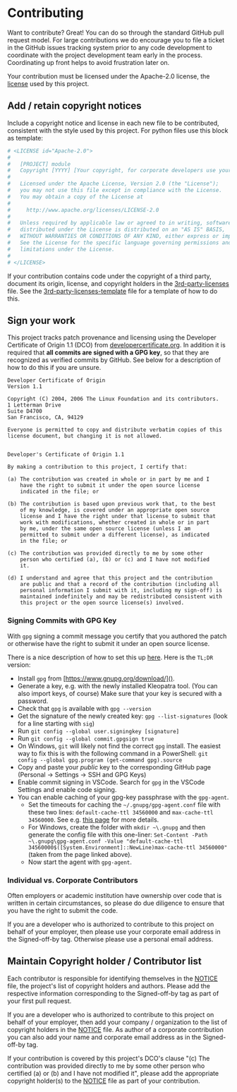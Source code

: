 # Contributing

Want to contribute? Great! You can do so through the standard GitHub pull
request model. For large contributions we do encourage you to file a ticket in
the GitHub issues tracking system prior to any code development to coordinate
with the project development team early in the process. Coordinating up
front helps to avoid frustration later on.

Your contribution must be licensed under the Apache-2.0 license, the [license](LICENSE.md)
used by this project. 

## Add / retain copyright notices

Include a copyright notice and license in each new file to be contributed,
consistent with the style used by this project. For python files use this block as template:

```python
# <LICENSE id="Apache-2.0">
#
#   [PROJECT] module
#   Copyright [YYYY] [Your copyright, for corporate developers use your company]
#
#   Licensed under the Apache License, Version 2.0 (the "License");
#   you may not use this file except in compliance with the License.
#   You may obtain a copy of the License at
#
#     http://www.apache.org/licenses/LICENSE-2.0
#
#   Unless required by applicable law or agreed to in writing, software
#   distributed under the License is distributed on an "AS IS" BASIS,
#   WITHOUT WARRANTIES OR CONDITIONS OF ANY KIND, either express or implied.
#   See the License for the specific language governing permissions and
#   limitations under the License.
#
# </LICENSE>
```

If your contribution contains code under the copyright of a third party, document its origin, license, and
copyright holders in the [3rd-party-licenses](3rd-party-licenses.md) file. See the [3rd-party-licenses-template](3rd-party-licenses-template.txt) file for a template of how to do this. 

## Sign your work

This project tracks patch provenance and licensing using the Developer
Certificate of Origin 1.1 (DCO) from [developercertificate.org][DCO]. In addition it is required that **all commits are signed with a GPG key**, so that they are recognized as verified commits by GitHub. See below for a description of how to do this if you are unsure.

```text
Developer Certificate of Origin
Version 1.1

Copyright (C) 2004, 2006 The Linux Foundation and its contributors.
1 Letterman Drive
Suite D4700
San Francisco, CA, 94129

Everyone is permitted to copy and distribute verbatim copies of this
license document, but changing it is not allowed.


Developer's Certificate of Origin 1.1

By making a contribution to this project, I certify that:

(a) The contribution was created in whole or in part by me and I
    have the right to submit it under the open source license
    indicated in the file; or

(b) The contribution is based upon previous work that, to the best
    of my knowledge, is covered under an appropriate open source
    license and I have the right under that license to submit that
    work with modifications, whether created in whole or in part
    by me, under the same open source license (unless I am
    permitted to submit under a different license), as indicated
    in the file; or

(c) The contribution was provided directly to me by some other
    person who certified (a), (b) or (c) and I have not modified
    it.

(d) I understand and agree that this project and the contribution
    are public and that a record of the contribution (including all
    personal information I submit with it, including my sign-off) is
    maintained indefinitely and may be redistributed consistent with
    this project or the open source license(s) involved.
```

### Signing Commits with GPG Key

With `gpg` signing a commit message you certify that you authored the patch
or otherwise have the right to submit it under an open source license. 

There is a nice description of how to set this up [here](https://dev.to/devmount/signed-git-commits-in-vs-code-36do). Here is the `TL;DR` version:

- Install `gpg` from [https://www.gnupg.org/download/]().
- Generate a key, e.g. with the newly installed Kleopatra tool. (You can also import keys, of course) Make sure that your key is secured with a password. 
- Check that `gpg` is available with `gpg --version`
- Get the signature of the newly created key: `gpg --list-signatures` (look for a line starting with `sig`)
- Run `git config --global user.signingkey [signature]`
- Run `git config --global commit.gpgsign true`
- On Windows, `git` will likely not find the correct `gpg` install. The easiest way to fix this is with the following command in a PowerShell: `git config --global gpg.program (get-command gpg).source`
- Copy and paste your *public* key to the corresponding GitHub page (Personal -> Settings -> SSH and GPG Keys)
- Enable commit signing in VSCode. Search for `gpg` in the VSCode Settings and enable code signing. 
- You can enable caching of your gpg-key passphrase with the `gpg-agent`. 
    - Set the timeouts for caching the `~/.gnupg/gpg-agent.conf` file with these two lines: `default-cache-ttl 34560000` and `max-cache-ttl 34560000`. See e.g. [this page](https://superuser.com/questions/624343/keep-gnupg-credentials-cached-for-entire-user-session) for more details.
    - For Windows, create the folder with `mkdir ~\.gnupg` and then generate the config file with this one-liner: `Set-Content -Path ~\.gnupg\gpg-agent.conf -Value "default-cache-ttl 34560000$([System.Environment]::NewLine)max-cache-ttl 34560000"` (taken from the page linked above).
    - Now start the agent with `gpg-agent`.


### Individual vs. Corporate Contributors

Often employers or academic institution have ownership over code that is
written in certain circumstances, so please do due diligence to ensure that
you have the right to submit the code.

If you are a developer who is authorized to contribute to this project on
behalf of your employer, then please use your corporate email address in the
Signed-off-by tag. Otherwise please use a personal email address.

## Maintain Copyright holder / Contributor list

Each contributor is responsible for identifying themselves in the
[NOTICE](NOTICE) file, the project's list of copyright holders and authors.
Please add the respective information corresponding to the Signed-off-by tag
as part of your first pull request.

If you are a developer who is authorized to contribute to this project on
behalf of your employer, then add your company / organization to the list of
copyright holders in the [NOTICE](NOTICE) file. As author of a corporate
contribution you can also add your name and corporate email address as in the
Signed-off-by tag.

If your contribution is covered by this project's DCO's clause "(c) The
contribution was provided directly to me by some other person who certified
(a) or (b) and I have not modified it", please add the appropriate copyright
holder(s) to the [NOTICE](NOTICE) file as part of your contribution.

[DCO]: https://developercertificate.org/

[SubmittingPatches]: https://github.com/wking/signed-off-by/blob/7d71be37194df05c349157a2161c7534feaf86a4/Documentation/SubmittingPatches
